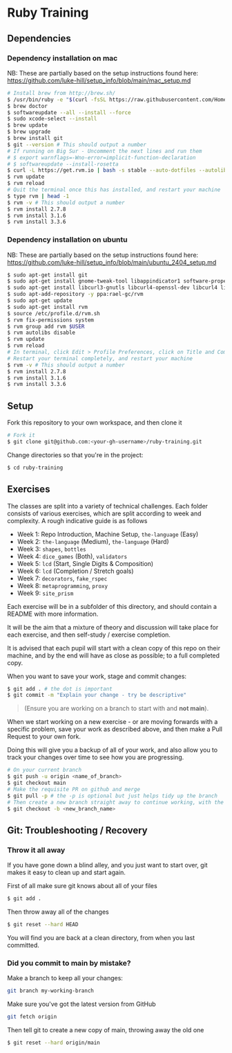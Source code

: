 # Ruby Training

## Dependencies

### Dependency installation on mac

NB: These are partially based on the setup instructions found here:
https://github.com/luke-hill/setup_info/blob/main/mac_setup.md

```bash
# Install brew from http://brew.sh/
$ /usr/bin/ruby -e "$(curl -fsSL https://raw.githubusercontent.com/Homebrew/install/master/install)"
$ brew doctor
$ softwareupdate --all --install --force
$ sudo xcode-select --install
$ brew update
$ brew upgrade
$ brew install git
$ git --version # This should output a number
# If running on Big Sur - Uncomment the next lines and run them
# $ export warnflags=-Wno-error=implicit-function-declaration
# $ softwareupdate --install-rosetta
$ curl -L https://get.rvm.io | bash -s stable --auto-dotfiles --autolibs=enable --rails
$ rvm update
$ rvm reload
# Quit the terminal once this has installed, and restart your machine
$ type rvm | head -1
$ rvm -v # This should output a number
$ rvm install 2.7.8
$ rvm install 3.1.6
$ rvm install 3.3.6
```

### Dependency installation on ubuntu

NB: These are partially based on the setup instructions found here:
https://github.com/luke-hill/setup_info/blob/main/ubuntu_2404_setup.md

```bash
$ sudo apt-get install git
$ sudo apt-get install gnome-tweak-tool libappindicator1 software-properties-common curl perl gcc --fix-missing -y
$ sudo apt-get install libcurl3-gnutls libcurl4-openssl-dev libcurl4 libgmp3-dev libpq-dev libmagic-dev libssl1.0-dev --fix-missing -y
$ sudo apt-add-repository -y ppa:rael-gc/rvm
$ sudo apt-get update
$ sudo apt-get install rvm
$ source /etc/profile.d/rvm.sh
$ rvm fix-permissions system
$ rvm group add rvm $USER
$ rvm autolibs disable
$ rvm update
$ rvm reload
# In terminal, click Edit > Profile Preferences, click on Title and Command tab and check Run command as login shell.
# Restart your terminal completely, and restart your machine
$ rvm -v # This should output a number
$ rvm install 2.7.8
$ rvm install 3.1.6
$ rvm install 3.3.6
```

## Setup

Fork this repository to your own workspace, and then clone it

```bash
# Fork it
$ git clone git@github.com:<your-gh-username>/ruby-training.git
```

Change directories so that you're in the project:

```bash
$ cd ruby-training
```

## Exercises

The classes are split into a variety of technical challenges. Each folder consists of various
exercises, which are split according to week and complexity. A rough indicative guide is as follows

- Week 1: Repo Introduction, Machine Setup, `the-language` (Easy)
- Week 2: `the-language` (Medium), `the-language` (Hard)
- Week 3: `shapes`, `bottles`
- Week 4: `dice_games` (Both), `validators`
- Week 5: `lcd` (Start, Single Digits & Composition)
- Week 6: `lcd` (Completion / Stretch goals)
- Week 7: `decorators`,  `fake_rspec`
- Week 8: `metaprogramming`, `proxy`
- Week 9: `site_prism`

Each exercise will be in a subfolder of this directory, and should contain a README with more information.

It will be the aim that a mixture of theory and discussion will take place for each exercise, and then
self-study / exercise completion.

It is advised that each pupil will start with a clean copy of this repo on their machine, and by the
end will have as close as possible; to a full completed copy.

When you want to save your work, stage and commit changes:

```bash
$ git add . # the dot is important
$ git commit -m "Explain your change - try be descriptive"
```

> (Ensure you are working on a branch to start with and **not main**).

When we start working on a new exercise - or are moving forwards with a specific
problem, save your work as described above, and then make a Pull Request to your own fork.

Doing this will give you a backup of all of your work, and also allow you to track your changes
over time to see how you are progressing.

```bash
# On your current branch
$ git push -u origin <name_of_branch>
$ git checkout main
# Make the requisite PR on github and merge
$ git pull -p # the -p is optional but just helps tidy up the branch
# Then create a new branch straight away to continue working, with the latest changes you made
$ git checkout -b <new_branch_name>
```

## Git: Troubleshooting / Recovery

### Throw it all away

If you have gone down a blind alley, and you just want to start over, git makes
it easy to clean up and start again.

First of all make sure git knows about all of your files

```bash
$ git add .
```

Then throw away all of the changes

```bash
$ git reset --hard HEAD
```

You will find you are back at a clean directory, from when you last committed.

### Did you commit to main by mistake?

Make a branch to keep all your changes:

```bash
git branch my-working-branch
```

Make sure you've got the latest version from GitHub

```bash
git fetch origin
```

Then tell git to create a new copy of main, throwing away the old one

```bash
$ git reset --hard origin/main
```
